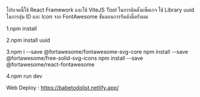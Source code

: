 โปรเจคนี้ใช้ React Framework และใช้ ViteJS Tool ในการติดตั้งแพ็คเกจ ใช้ Library uuid ในการสุ่ม ID และ Icon จาก FontAwesome ขั้นตอนการรันดังนี้ครับผม

1.npm install

2.npm install uuid

3.npm i --save @fortawesome/fontawesome-svg-core
npm install --save @fortawesome/free-solid-svg-icons
npm install --save @fortawesome/react-fontawesome

4.npm run dev

Web Deploy : https://babetodolist.netlify.app/
